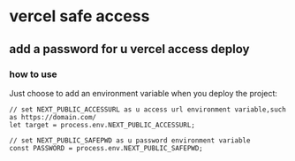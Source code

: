 # vercel safe access
## add a password for u vercel access deploy
### how to use
Just choose to add an environment variable when you deploy the project:
```
// set NEXT_PUBLIC_ACCESSURL as u access url environment variable,such as https://domain.com/
let target = process.env.NEXT_PUBLIC_ACCESSURL;

// set NEXT_PUBLIC_SAFEPWD as u password environment variable
const PASSWORD = process.env.NEXT_PUBLIC_SAFEPWD;
```
